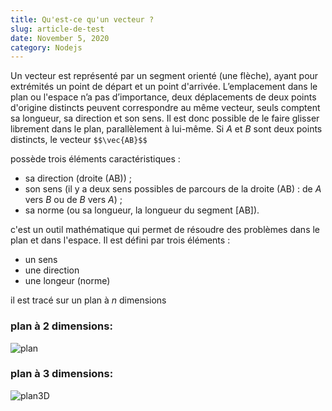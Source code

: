 ```yaml
---
title: Qu'est-ce qu'un vecteur ?
slug: article-de-test
date: November 5, 2020
category: Nodejs
---
```


Un vecteur est représenté par un segment orienté (une flèche), ayant pour extrémités un point de départ et un point d'arrivée. L’emplacement dans le plan ou l'espace n’a pas d’importance, deux déplacements de deux points d'origine distincts peuvent correspondre au même vecteur, seuls comptent sa longueur, sa direction et son sens. Il est donc possible de le faire glisser librement dans le plan, parallèlement à lui-même. Si _A_ et _B_ sont deux points distincts, le vecteur `$$\vec{AB}$$`

possède trois éléments caractéristiques :

- sa direction (droite (AB)) ;
- son sens (il y a deux sens possibles de parcours de la droite (AB) : de _A_ vers _B_ ou de _B_ vers _A_) ;
- sa norme (ou sa longueur, la longueur du segment [AB]).

c'est un outil mathématique qui permet de résoudre des problèmes dans le plan et dans l'espace. Il est défini par trois éléments :

- un sens
- une direction
- une longeur (norme)

il est tracé sur un plan à _n_ dimensions

### plan à 2 dimensions:

![plan](https://user-images.githubusercontent.com/13301795/100206080-2f038080-2f06-11eb-8077-fdf03035187c.png)

### plan à 3 dimensions:

![plan3D](https://upload.wikimedia.org/wikipedia/commons/9/9f/Identification_des_axes_cart%C3%A9siens_pour_R3.png)
